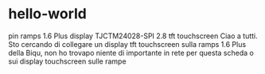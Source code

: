 # hello-world
pin ramps 1.6 Plus display TJCTM24028-SPI 2.8 tft touchscreen
Ciao a tutti.
Sto cercando di collegare  un display tft touchscreen sulla ramps 1.6 Plus della  Biqu, non ho trovapo  niente di importante in rete per questa scheda o sui display touchscreen sulle rampe
